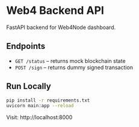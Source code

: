 # Web4 Backend API

FastAPI backend for Web4Node dashboard.

## Endpoints

- `GET /status` – returns mock blockchain state
- `POST /sign` – returns dummy signed transaction

## Run Locally

```bash
pip install -r requirements.txt
uvicorn main:app --reload
```

Visit: http://localhost:8000
